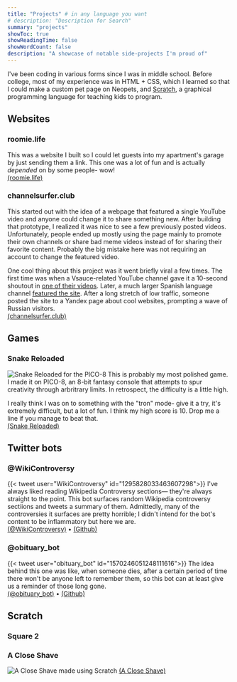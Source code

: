 ```yaml
---
title: "Projects" # in any language you want
# description: "Description for Search"
summary: "projects"
showToc: true
showReadingTime: false
showWordCount: false
description: "A showcase of notable side-projects I'm proud of"
---
```

I've been coding in various forms since I was in middle school. Before college, most of my experience was in HTML + CSS, which I learned so that I could make a custom pet page on Neopets, and [Scratch](https://scratch.mit.edu/), a graphical programming language for teaching kids to program.

## Websites
### roomie.life
This was a website I built so I could let guests into my apartment's garage by just sending them a link. This one was a lot of fun and is actually *depended* on by some people- wow!  
[(roomie.life)](https://roomie.life/)

### channelsurfer.club
This started out with the idea of a webpage that featured a single YouTube video and anyone could change it to share something new. After building that prototype, I realized it was nice to see a few previously posted videos. Unfortunately, people ended up mostly using the page mainly to promote their own channels or share bad meme videos instead of for sharing their favorite content. Probably the big mistake here was not requiring an account to change the featured video.

One cool thing about this project was it went briefly viral a few times. The first time was when a Vsauce-related YouTube channel gave it a 10-second shoutout in [one of their videos](https://www.youtube.com/watch?v=X2wq-sXtACI&t=68s). Later, a much larger Spanish language channel [featured the site](https://www.youtube.com/watch?v=Sc3TTPohyfc&t=97s). After a long stretch of low traffic, someone posted the site to a Yandex page about cool websites, prompting a wave of Russian visitors.  
[(channelsurfer.club)](http://www.channelsurfer.club/)


## Games
### Snake Reloaded
![Snake Reloaded for the PICO-8](/images/projects/games/snake-reloaded.gif)
This is probably my most polished game. I made it on PICO-8, an 8-bit fantasy console that attempts to spur creativity through arbritrary limits. In retrospect, the difficulty is a little high.

I really think I was on to something with the "tron" mode- give it a try, it's extremely difficult, but a lot of fun. I think my high score is 10. Drop me a line if you manage to beat that.  
[(Snake Reloaded)](https://sunrisemoon.itch.io/snake-reloaded)

## Twitter bots
### @WikiControversy
{{< tweet user="WikiControversy" id="1295828033463607298">}}
I've always liked reading Wikipedia Controversy sections— they're always straight to the point. This bot surfaces random Wikipedia controversy sectiions and tweets a summary of them. Admittedly, many of the controversies it surfaces are pretty horrible; I didn't intend for the bot's content to be inflammatory but here we are.  
[(@WikiControversy)](https://twitter.com/WikiControversy) • [(Github)](https://github.com/benjaminLevinson/wiki-controversy)

### @obituary_bot
{{< tweet user="obituary_bot" id="1570246051248111616">}}
The idea behind this one was like, when someone dies, after a certain period of time there won't be anyone left to remember them, so this bot can at least give us a reminder of those long gone.  
[(@obituary_bot)](https://twitter.com/obituary_bot) • [(Github)](https://github.com/benjaminLevinson/wemissyou)

## Scratch
### Square 2

### A Close Shave
![A Close Shave made using Scratch](/images/projects/games/a-close-shave.gif)
[(A Close Shave)](https://scratch.mit.edu/projects/1275772/)
